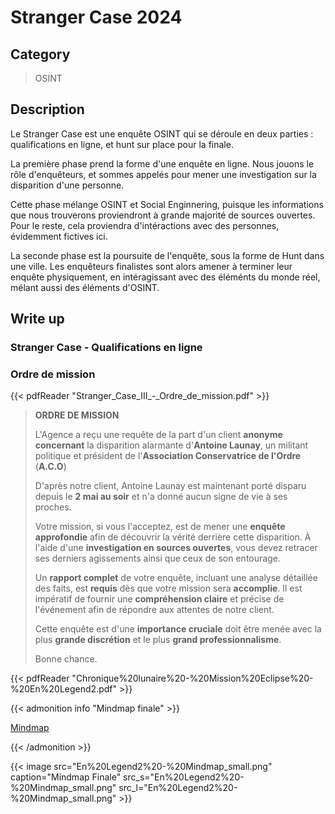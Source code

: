 # Stranger Case 2024


## Category

> OSINT

## Description

Le Stranger Case est une enquête OSINT qui se déroule en deux parties : qualifications en ligne, et hunt sur place pour la finale.

La première phase prend la forme d'une enquête en ligne. Nous jouons le rôle d'enquêteurs, et sommes appelés pour mener une investigation sur la disparition d'une personne.

Cette phase mélange OSINT et Social Enginnering, puisque les informations que nous trouverons proviendront à grande majorité de sources ouvertes. Pour le reste, cela proviendra d'intéractions avec des personnes, évidemment fictives ici.

La seconde phase est la poursuite de l'enquête, sous la forme de Hunt dans une ville. Les enquêteurs finalistes sont alors amener à terminer leur enquête physiquement, en intéragissant avec des éléménts du monde réel, mélant aussi des éléments d'OSINT.


## Write up

### Stranger Case - Qualifications en ligne

### Ordre de mission

{{< pdfReader "Stranger_Case_III_-_Ordre_de_mission.pdf" >}}

> **ORDRE DE MISSION**
> 
> L'Agence a reçu une requête de la part d'un client **anonyme concernant** la
disparition alarmante d'**Antoine Launay**, un militant politique et président de l'**Association Conservatrice de l'Ordre** (**A.C.O**)
> 
> D'après notre client, Antoine Launay est maintenant porté disparu depuis le **2 mai au soir**
> et n'a donné aucun signe de vie à ses proches.
>
> Votre mission, si vous l'acceptez, est de mener une **enquête approfondie** afin de découvrir 
> la vérité derrière cette disparition. 
> À l'aide d'une **investigation en sources ouvertes**, vous devez retracer ses derniers agissements ainsi que ceux de son entourage.
>
> Un **rapport complet** de votre enquête, incluant une analyse détaillée des faits, est **requis** dès que votre mission sera **accomplie**.
> Il est impératif de fournir une **compréhension claire** et précise de l'événement afin de  répondre aux attentes de notre client.
>
> Cette enquête est d'une **importance cruciale** doit être menée avec la plus **grande discrétion** et le plus **grand professionnalisme**.
> 
> Bonne chance.

{{< pdfReader "Chronique%20lunaire%20-%20Mission%20Eclipse%20-%20En%20Legend2.pdf" >}}

{{< admonition info "Mindmap finale" >}}

[Mindmap](https://excalidraw.com/#json=Kzqv5t5ZKaeT4w4ZRr2Am,e3Y8TB7rH1nc-PhvvIf5iw)

{{< /admonition >}}

{{< image src="En%20Legend2%20-%20Mindmap_small.png" caption="Mindmap Finale" src_s="En%20Legend2%20-%20Mindmap_small.png" src_l="En%20Legend2%20-%20Mindmap_small.png" >}}


